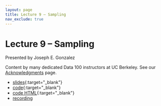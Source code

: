 ```yaml
---
layout: page
title: Lecture 9 – Sampling
nav_exclude: true
---
```


# Lecture 9 – Sampling

Presented by Joseph E. Gonzalez 

Content by many dedicated Data 100 instructors at UC Berkeley. See our [Acknowledgments](../../acks) page.

- [slides](https://docs.google.com/presentation/d/1qlsz6yHsNnmvVYRZ0uZpGQ1Pr-ozuh5rLcOhUz7na_c/edit?usp=sharing){:target="_blank"}
- [code](https://data100.datahub.berkeley.edu/hub/user-redirect/git-pull?repo=https%3A%2F%2Fgithub.com%2FDS-100%2Fsp25-student&urlpath=lab%2Ftree%2Fsp25-student%2Flecture%2Flec09%2Flec09.ipynb&branch=main){:target="_blank"}
- [code HTML](../../resources/assets/lectures/lec09/lec09.html){:target="_blank"}
- [recording](https://youtu.be/WZbGVVUV6gg)